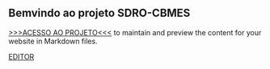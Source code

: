 ## Bemvindo ao projeto SDRO-CBMES


[>>>ACESSO AO PROJETO<<<](https://github.com/heitorbc/desweb-sdro/edit/master/index.md) to maintain and preview the content for your website in Markdown files.


[EDITOR](https://github.com/heitorbc/desweb-sdro/edit/master/index.md)
